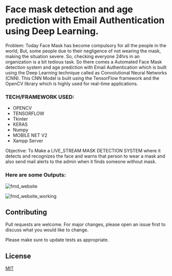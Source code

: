 # Face mask detection and age prediction with Email Authentication using Deep Learning.

Problem: Today Face Mask has become compulsory for all the people in the world, But, some people due to their negligence of not wearing the mask, making the situation severe. So, checking everyone 24hrs in an organization is a bit tedious task. So there comes a Automated Face Mask detection system and age prediction with Email Authentication which is built using the Deep Learning technique called as Convolutional Neural Networks (CNN). This CNN Model is built using the TensorFlow framework and the OpenCV library which is highly used for real-time applications.

### TECH/FRAMEWORK USED:
- OPENCV
- TENSORFLOW
- Tkinter
- KERAS
- Numpy
- MOBILE NET V2
- Xampp Server

Objective: To Make a LIVE_STREAM MASK DETECTION SYSTEM where it detects and recognizes the face and warns that person to wear a mask and also send mail alerts to the admin when it finds someone without mask.

### Here are some Outputs:
![fmd_website](https://user-images.githubusercontent.com/60505090/119257024-11775100-bbe1-11eb-99cc-ae615c170b98.jpeg)

![fmd_website_working](https://user-images.githubusercontent.com/60505090/119257029-1b00b900-bbe1-11eb-8f0a-ee94db4004a7.png)

## Contributing
Pull requests are welcome. For major changes, please open an issue first to discuss what you would like to change.

Please make sure to update tests as appropriate.

## License
[MIT](https://choosealicense.com/licenses/mit/)
